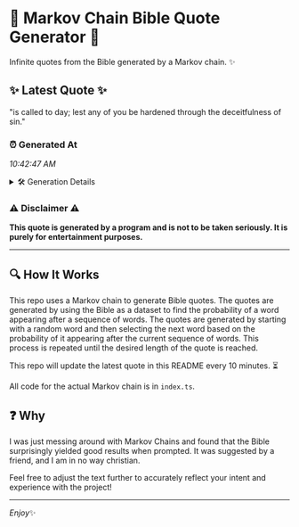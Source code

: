 # 📖 Markov Chain Bible Quote Generator 📖

Infinite quotes from the Bible generated by a Markov chain. ✨

## ✨ Latest Quote ✨
"is called to day; lest any of you be hardened through the deceitfulness of sin."

### ⏰ Generated At
*10:42:47 AM*

<details>
    <summary>🛠️ Generation Details</summary>
    <p>
        <strong>🌱 Seed:</strong> is<br>
        <strong>🔄 Iterations:</strong> 14<br>
        <strong>📜 Context History:</strong><br>[ is ]: called<br>[ is, called ]: to<br>[ is, called, to ]: day;<br>[ is, called, to, day; ]: lest<br>[ is, called, to, day;, lest ]: any<br>[ is, called, to, day;, lest, any ]: of<br>[ called, to, day;, lest, any, of ]: you<br>[ to, day;, lest, any, of, you ]: be<br>[ day;, lest, any, of, you, be ]: hardened<br>[ lest, any, of, you, be, hardened ]: through<br>[ any, of, you, be, hardened, through ]: the<br>[ of, you, be, hardened, through, the ]: deceitfulness<br>[ you, be, hardened, through, the, deceitfulness ]: of<br>[ be, hardened, through, the, deceitfulness, of ]: sin.<br>
    </p>
</details>

### ⚠️ Disclaimer ⚠️
**This quote is generated by a program and is not to be taken seriously. It is purely for entertainment purposes.**

---

## 🔍 How It Works

This repo uses a Markov chain to generate Bible quotes. The quotes are generated by using the Bible as a dataset to find the probability of a word appearing after a sequence of words. The quotes are generated by starting with a random word and then selecting the next word based on the probability of it appearing after the current sequence of words. This process is repeated until the desired length of the quote is reached.

This repo will update the latest quote in this README every 10 minutes. ⏳

All code for the actual Markov chain is in `index.ts`.

## ❓ Why

I was just messing around with Markov Chains and found that the Bible surprisingly yielded good results when prompted. 
It was suggested by a friend, and I am in no way christian.

Feel free to adjust the text further to accurately reflect your intent and experience with the project!

---

*Enjoy*✨
